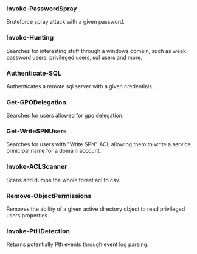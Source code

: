 ### Invoke-PasswordSpray
Bruteforce spray attack with a given password.

### Invoke-Hunting
Searches for interesting stuff through a windows domain, such as weak password users, privileged users, sql users and more.

### Authenticate-SQL
Authenticates a remote sql server with a given credentials.

### Get-GPODelegation
Searches for users allowed for gpo delegation.

### Get-WriteSPNUsers
Searches for users with "Write SPN" ACL allowing them to write a service prinicipal name for a domain account.

### Invoke-ACLScanner
Scans and dumps the whole forest acl to csv.

### Remove-ObjectPermissions
Removes the ability of a given active directory object to read privileged users properties.

### Invoke-PtHDetection
Returns potentially Pth events through event log parsing.
